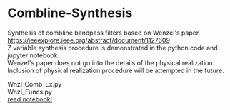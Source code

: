 # Combline-Synthesis
Synthesis of combline bandpass filters based on Wenzel's paper.  
https://ieeexplore.ieee.org/abstract/document/1127609  
Z variable synthesis procedure is demonstrated in the python code and jupyter notebook.  
Wenzel's paper does not go into the details of the physical realization.  
Inclusion of physical realization procedure will be attempted in the future. 

Wnzl_Comb_Ex.py  
Wnzl_Funcs.py  
[read notebook!](https://nbviewer.jupyter.org/github/frankih9/combline-synthesis/blob/master/combline%20synthesis.ipynb)
